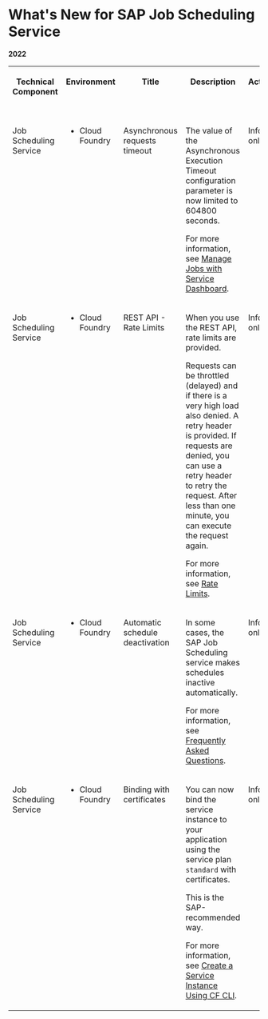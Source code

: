 <!-- loio35dd2f8d1060419f896169b928dc590f -->

# What's New for SAP Job Scheduling Service 





**2022**


<table>
<tr>
<th valign="top">

Technical Component



</th>
<th valign="top">

Environment



</th>
<th valign="top">

Title



</th>
<th valign="top">

Description



</th>
<th valign="top">

Action



</th>
<th valign="top">

Lifecycle



</th>
<th valign="top">

Type



</th>
<th valign="top">

Line of Business



</th>
<th valign="top">

Modular Business Process



</th>
<th valign="top">

Product



</th>
<th valign="top">

Latest Revision



</th>
<th valign="top">

Available as of



</th>
</tr>
<tr>
<td valign="top">

Job Scheduling Service



</td>
<td valign="top">

-   Cloud Foundry



</td>
<td valign="top">

Asynchronous requests timeout



</td>
<td valign="top">

The value of the Asynchronous Execution Timeout configuration parameter is now limited to 604800 seconds.

For more information, see [Manage Jobs with Service Dashboard](https://help.sap.com/docs/JOB_SCHEDULER/07b57c2f4b944bcd8470d024723a1631/132fd06caa75451caab9aad00fd0bc1b.html?version=Cloud).



</td>
<td valign="top">

Info only



</td>
<td valign="top">

General Availability



</td>
<td valign="top">

Changed



</td>
<td valign="top">

Technology



</td>
<td valign="top">

Not applicable



</td>
<td valign="top">

 



</td>
<td valign="top">



</td>
<td valign="top">

2022-09-23



</td>
</tr>
<tr>
<td valign="top">

Job Scheduling Service



</td>
<td valign="top">

-   Cloud Foundry



</td>
<td valign="top">

REST API - Rate Limits



</td>
<td valign="top">

When you use the REST API, rate limits are provided.

Requests can be throttled \(delayed\) and if there is a very high load also denied. A retry header is provided. If requests are denied, you can use a retry header to retry the request. After less than one minute, you can execute the request again.

For more information, see [Rate Limits](https://help.sap.com/viewer/07b57c2f4b944bcd8470d024723a1631/Cloud/en-US/a9cb164c26f64b7980ca1bc4377dd87f.html).



</td>
<td valign="top">

Info only



</td>
<td valign="top">



</td>
<td valign="top">

New



</td>
<td valign="top">

Technology



</td>
<td valign="top">

Not applicable



</td>
<td valign="top">

 



</td>
<td valign="top">



</td>
<td valign="top">

2022-02-24



</td>
</tr>
<tr>
<td valign="top">

Job Scheduling Service



</td>
<td valign="top">

-   Cloud Foundry



</td>
<td valign="top">

Automatic schedule deactivation



</td>
<td valign="top">

In some cases, the SAP Job Scheduling service makes schedules inactive automatically.

For more information, see [Frequently Asked Questions](https://help.sap.com/viewer/07b57c2f4b944bcd8470d024723a1631/Cloud/en-US/d72c276ec60c4bbe89c0b9328a926500.html).



</td>
<td valign="top">

Info only



</td>
<td valign="top">



</td>
<td valign="top">

New



</td>
<td valign="top">

Technology



</td>
<td valign="top">

Not applicable



</td>
<td valign="top">

 



</td>
<td valign="top">



</td>
<td valign="top">

2022-02-10



</td>
</tr>
<tr>
<td valign="top">

Job Scheduling Service



</td>
<td valign="top">

-   Cloud Foundry



</td>
<td valign="top">

Binding with certificates



</td>
<td valign="top">

You can now bind the service instance to your application using the service plan `standard` with certificates.

This is the SAP-recommended way.

For more information, see [Create a Service Instance Using CF CLI](https://help.sap.com/viewer/07b57c2f4b944bcd8470d024723a1631/Cloud/en-US/cb56f9efa8814a3f8276076614e8373a.html).



</td>
<td valign="top">

Info only



</td>
<td valign="top">



</td>
<td valign="top">

New



</td>
<td valign="top">

Technology



</td>
<td valign="top">

Not applicable



</td>
<td valign="top">

 



</td>
<td valign="top">



</td>
<td valign="top">

2022-01-27



</td>
</tr>
</table>

